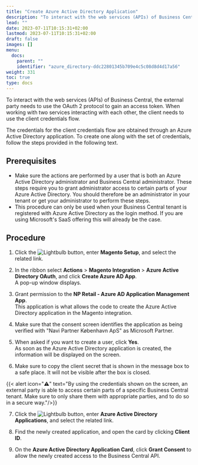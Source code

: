 ```yaml
---
title: "Create Azure Active Directory Application"
description: "To interact with the web services (APIs) of Business Central, the external party needs to use the OAuth 2 protocol to gain an access token. When working with two services interacting with each other, the client needs to use the client credentials flow."
lead: ""
date: 2023-07-11T10:15:31+02:00
lastmod: 2023-07-11T10:15:31+02:00
draft: false
images: []
menu:
  docs:
    parent: ""
    identifier: "azure_directory-ddc22801345b709e4c5c08d8d4d17a56"
weight: 331
toc: true
type: docs
---
```


To interact with the web services (APIs) of Business Central, the external party needs to use the OAuth 2 protocol to gain an access token. When working with two services interacting with each other, the client needs to use the client credentials flow.

The credentials for the client credentials flow are obtained through an Azure Active Directory application. To create one along with the set of credentials, follow the steps provided in the following text.

## Prerequisites 

- Make sure the actions are performed by a user that is both an Azure Active Directory administrator and Business Central administrator. These steps require you to grant administrator access to certain parts of your Azure Active Directory. You should therefore be an administrator in your tenant or get your administrator to perform these steps.
- This procedure can only be used when your Business Central tenant is registered with Azure Active Directory as the login method. If you are using Microsoft's SaaS offering this will already be the case.

## Procedure

1. Click the ![Lightbulb](Lightbulb_icon.PNG) button, enter **Magento Setup**, and select the related link.      

2. In the ribbon select **Actions** > **Magento Integration** > **Azure Active Directory OAuth**, and click **Create Azure AD App**.    
   A pop-up window displays. 

3. Grant permission to the **NP Retail - Azure AD Application Management App**.           
   This application is what allows the code to create the Azure Active Directory application in the Magento integration.

4. Make sure that the consent screen identifies the application as being verified with "Navi Partner København ApS" as Microsoft Partner.

5. When asked if you want to create a user, click **Yes**.            
   As soon as the Azure Active Directory application is created, the information will be displayed on the screen.
6.  Make sure to copy the client secret that is shown in the message box to a safe place. It will not be visible after the box is closed.

{{< alert icon="⚠️" text="By using the credentials shown on the screen, an external party is able to access certain parts of a specific Business Central tenant. Make sure to only share them with appropriate parties, and to do so in a secure way."/>}}

7. Click the ![Lightbulb](Lightbulb_icon.PNG) button, enter **Azure Active Directory Applications**, and select the related link.

8. Find the newly created application, and open the card by clicking **Client ID**.

9. On the **Azure Active Directory Application Card**, click **Grant Consent** to allow the newly created access to the Business Central API.